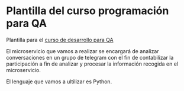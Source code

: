 # Plantilla del curso programación para QA

Plantilla para el [curso de desarrollo para QA](https://jj.github.io/curso-tdd)

El microservicio que vamos a realizar se encargará de analizar conversaciones en un grupo de telegram con el fin de contabilizar la participación  a fin de analizar y procesar la información recogida en el microservicio.

El lenguaje que vamos a ultilizar es Python.
